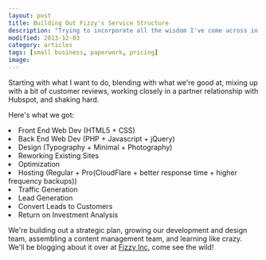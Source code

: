 ```yaml
---
layout: post
title: Building Out Fizzy's Service Structure
description: "Trying to incorporate all the wisdom I've come across in A List Apart, Smashing Mag, and Sidebar into our new site."
modified: 2013-12-03
category: articles
tags: [small business, paperwork, pricing]
image:
---
```


Starting with what I want to do, blending with what we're good at, mixing up with a bit of customer reviews, working closely in a partner relationship with Hubspot, and shaking hard.

Here's what we got:
<li>Front End Web Dev (HTML5 + CSS)</li>
<li>Back End Web Dev (PHP + Javascript + jQuery)</li>
<li>Design (Typography + Minimal + Photography)</li>
<li>Reworking Existing Sites</li>
<li>Optimization</li>
<li>Hosting (Regular + Pro(CloudFlare + better response time + higher frequency backups))</li>
<li>Traffic Generation</li>
<li>Lead Generation</li>
<li>Convert Leads to Customers</li>
<li>Return on Investment Analysis</li>

We're building out a strategic plan, growing our development and design team, assembling a content management team, and learning like crazy. We'll be blogging about it over at [Fizzy Inc](http://fizzyinc.com), come see the wild!

